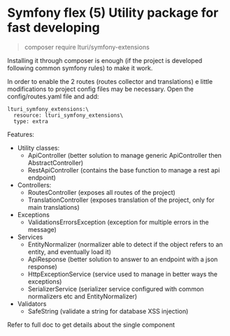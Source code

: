 # Symfony flex (5) Utility package for fast developing

> composer require lturi/symfony-extensions

Installing it through composer is enough (if the project is developed following common symfony rules)
to make it work.

In order to enable the 2 routes (routes collector and translations) e little modifications to project config files
may be necessary. Open the config/routes.yaml file and add:

```
lturi_symfony_extensions:\
  resource: lturi_symfony_extensions\
  type: extra
```

Features:
- Utility classes:
    - ApiController (better solution to manage generic ApiController then AbstractController)
    - RestApiController (contains the base function to manage a rest api endpoint)
- Controllers:
    - RoutesController (exposes all routes of the project)
    - TranslationController (exposes translation of the project, only for main translations)
- Exceptions
    - ValidationsErrorsException (exception for multiple errors in the message)
- Services
    - EntityNormalizer (normalizer able to detect if the object refers to an entity, and eventually load it)
    - ApiResponse (better solution to answer to an endpoint with a json response)
    - HttpExceptionService (service used to manage in better ways the exceptions)
    - SerializerService (serializer service configured with common normalizers etc and EntityNormalizer)
- Validators
    - SafeString (validate a string for database XSS injection)
    
Refer to full doc to get details about the single component